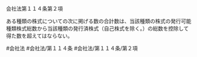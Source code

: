 会社法第１１４条第２項

ある種類の株式についての次に掲げる数の合計数は、当該種類の株式の発行可能種類株式総数から当該種類の発行済株式（自己株式を除く。）の総数を控除して得た数を超えてはならない。

#会社法
#会社法/第１１４条
#会社法/第１１４条/第２項
